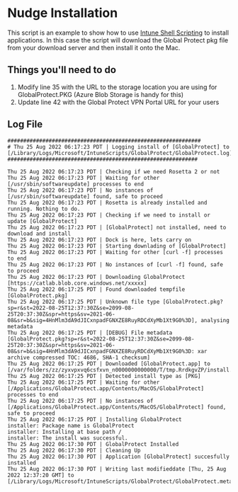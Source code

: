 # Nudge Installation

This script is an example to show how to use [Intune Shell Scripting](https://docs.microsoft.com/en-us/mem/intune/apps/macos-shell-scripts) to install applications. In this case the script will download the Global Protect pkg file from your download server and then install it onto the Mac.

## Things you'll need to do

1. Modify line 35 with the URL to the storage location you are using for GlobalProtect.PKG (Azure Blob Storage is handy for this)
2. Update line 42 with the Global Protect VPN Portal URL for your users

## Log File

```
#############################################################
# Thu 25 Aug 2022 06:17:23 PDT | Logging install of [GlobalProtect] to [/Library/Logs/Microsoft/IntuneScripts/GlobalProtect/GlobalProtect.log]
############################################################

Thu 25 Aug 2022 06:17:23 PDT | Checking if we need Rosetta 2 or not
Thu 25 Aug 2022 06:17:23 PDT | Waiting for other [/usr/sbin/softwareupdate] processes to end
Thu 25 Aug 2022 06:17:23 PDT | No instances of [/usr/sbin/softwareupdate] found, safe to proceed
Thu 25 Aug 2022 06:17:23 PDT | Rosetta is already installed and running. Nothing to do.
Thu 25 Aug 2022 06:17:23 PDT | Checking if we need to install or update [GlobalProtect]
Thu 25 Aug 2022 06:17:23 PDT | [GlobalProtect] not installed, need to download and install
Thu 25 Aug 2022 06:17:23 PDT | Dock is here, lets carry on
Thu 25 Aug 2022 06:17:23 PDT | Starting downlading of [GlobalProtect]
Thu 25 Aug 2022 06:17:23 PDT | Waiting for other [curl -f] processes to end
Thu 25 Aug 2022 06:17:23 PDT | No instances of [curl -f] found, safe to proceed
Thu 25 Aug 2022 06:17:23 PDT | Downloading GlobalProtect [https://catlab.blob.core.windows.net/xxxxx]
Thu 25 Aug 2022 06:17:25 PDT | Found downloaded tempfile [GlobalProtect.pkg]
Thu 25 Aug 2022 06:17:25 PDT | Unknown file type [GlobalProtect.pkg?sp=r&st=2022-08-25T12:37:30Z&se=2099-08-25T20:37:30Z&spr=https&sv=2021-06-08&sr=b&sig=4HnMlm3dA9dJICxnpadFGNXZE8RuyRDCdXyMb1Xt9G0%3D], analysing metadata
Thu 25 Aug 2022 06:17:25 PDT | [DEBUG] File metadata [GlobalProtect.pkg?sp=r&st=2022-08-25T12:37:30Z&se=2099-08-25T20:37:30Z&spr=https&sv=2021-06-08&sr=b&sig=4HnMlm3dA9dJICxnpadFGNXZE8RuyRDCdXyMb1Xt9G0%3D: xar archive compressed TOC: 4686, SHA-1 checksum]
Thu 25 Aug 2022 06:17:25 PDT | Downloaded [GlobalProtect.app] to [/var/folders/zz/zyxvpxvq6csfxvn_n0000000000000/T/tmp.RrdkgvZP/install.pkg]
Thu 25 Aug 2022 06:17:25 PDT | Detected install type as [PKG]
Thu 25 Aug 2022 06:17:25 PDT | Waiting for other [/Applications/GlobalProtect.app/Contents/MacOS/GlobalProtect] processes to end
Thu 25 Aug 2022 06:17:25 PDT | No instances of [/Applications/GlobalProtect.app/Contents/MacOS/GlobalProtect] found, safe to proceed
Thu 25 Aug 2022 06:17:25 PDT | Installing GlobalProtect
installer: Package name is GlobalProtect
installer: Installing at base path /
installer: The install was successful.
Thu 25 Aug 2022 06:17:30 PDT | GlobalProtect Installed
Thu 25 Aug 2022 06:17:30 PDT | Cleaning Up
Thu 25 Aug 2022 06:17:30 PDT | Application [GlobalProtect] succesfully installed
Thu 25 Aug 2022 06:17:30 PDT | Writing last modifieddate [Thu, 25 Aug 2022 12:37:20 GMT] to [/Library/Logs/Microsoft/IntuneScripts/GlobalProtect/GlobalProtect.meta]
```


